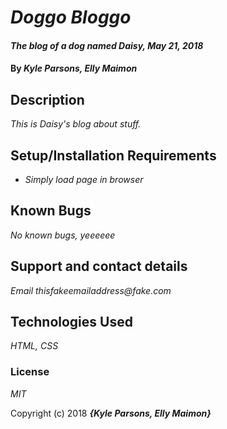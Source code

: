 # _Doggo Bloggo_

#### _The blog of a dog named Daisy, May 21, 2018_

#### By _**Kyle Parsons, Elly Maimon**_

## Description

_This is Daisy's blog about stuff._

## Setup/Installation Requirements

* _Simply load page in browser_

## Known Bugs

_No known bugs, yeeeeee_

## Support and contact details

_Email thisfakeemailaddress@fake.com_

## Technologies Used

_HTML, CSS_

### License

*MIT*

Copyright (c) 2018 **_{Kyle Parsons, Elly Maimon}_**

